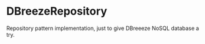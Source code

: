 DBreezeRepository
=================

Repository pattern implementation, just to give DBreeeze NoSQL database a try.
